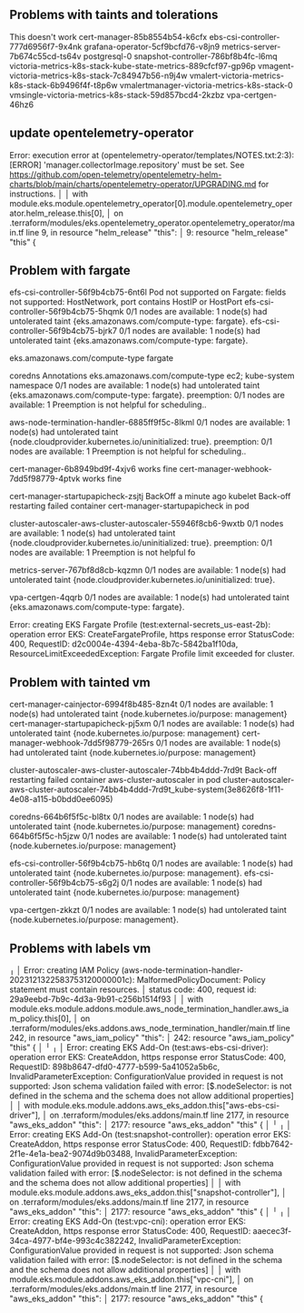 ## Problems with taints and tolerations

This doesn't work
    cert-manager-85b8554b54-k6cfx
    ebs-csi-controller-777d6956f7-9x4nk
    grafana-operator-5cf9bcfd76-v8jn9
    metrics-server-7b674c55cd-ts64v
    postgresql-0
    snapshot-controller-786bf8b4fc-l6mq
    victoria-metrics-k8s-stack-kube-state-metrics-889cfcf97-gp96p
    vmagent-victoria-metrics-k8s-stack-7c84947b56-n9j4w
    vmalert-victoria-metrics-k8s-stack-6b9496f4f-t8p6w
    vmalertmanager-victoria-metrics-k8s-stack-0
    vmsingle-victoria-metrics-k8s-stack-59d857bcd4-2kzbz
    vpa-certgen-46hz6

## update opentelemetry-operator

 Error: execution error at (opentelemetry-operator/templates/NOTES.txt:2:3): [ERROR] 'manager.collectorImage.repository' must be set. See https://github.com/open-telemetry/opentelemetry-helm-charts/blob/main/charts/opentelemetry-operator/UPGRADING.md for instructions.
│ 
│   with module.eks.module.opentelemetry_operator[0].module.opentelemetry_operator.helm_release.this[0],
│   on .terraform/modules/eks.opentelemetry_operator.opentelemetry_operator/main.tf line 9, in resource "helm_release" "this":
│    9: resource "helm_release" "this" {

## Problem with fargate

efs-csi-controller-56f9b4cb75-6nt6l Pod not supported on Fargate: fields not supported: HostNetwork, port contains HostIP or HostPort
efs-csi-controller-56f9b4cb75-5hqmk 0/1 nodes are available: 1 node(s) had untolerated taint {eks.amazonaws.com/compute-type: fargate}.
efs-csi-controller-56f9b4cb75-bjrk7 0/1 nodes are available: 1 node(s) had untolerated taint {eks.amazonaws.com/compute-type: fargate}.

eks.amazonaws.com/compute-type	fargate

coredns Annotations eks.amazonaws.com/compute-type ec2; kube-system namespace
0/1 nodes are available: 1 node(s) had untolerated taint {eks.amazonaws.com/compute-type: fargate}. preemption: 0/1 nodes are available: 1 Preemption is not helpful for scheduling..

aws-node-termination-handler-6885ff9f5c-8lkml 0/1 nodes are available: 1 node(s) had untolerated taint {node.cloudprovider.kubernetes.io/uninitialized: true}. preemption: 0/1 nodes are available: 1 Preemption is not helpful for scheduling..

cert-manager-6b8949bd9f-4xjv6 works fine
cert-manager-webhook-7dd5f98779-4ptvk works fine

cert-manager-startupapicheck-zsjtj BackOff	a minute ago	kubelet	Back-off restarting failed container cert-manager-startupapicheck in pod

cluster-autoscaler-aws-cluster-autoscaler-55946f8cb6-9wxtb 0/1 nodes are available: 1 node(s) had untolerated taint {node.cloudprovider.kubernetes.io/uninitialized: true}. preemption: 0/1 nodes are available: 1 Preemption is not helpful fo

metrics-server-767bf8d8cb-kqzmn 0/1 nodes are available: 1 node(s) had untolerated taint {node.cloudprovider.kubernetes.io/uninitialized: true}.

vpa-certgen-4qqrb 0/1 nodes are available: 1 node(s) had untolerated taint {eks.amazonaws.com/compute-type: fargate}.

Error: creating EKS Fargate Profile (test:external-secrets_us-east-2b): operation error EKS: CreateFargateProfile, https response error StatusCode: 400, RequestID: d2c0004e-4394-4eba-8b7c-5842ba1f10da, ResourceLimitExceededException: Fargate Profile limit exceeded for cluster.

## Problem with tainted vm

cert-manager-cainjector-6994f8b485-8zn4t 0/1 nodes are available: 1 node(s) had untolerated taint {node.kubernetes.io/purpose: management}
cert-manager-startupapicheck-pj5xm 0/1 nodes are available: 1 node(s) had untolerated taint {node.kubernetes.io/purpose: management}
cert-manager-webhook-7dd5f98779-265rs 0/1 nodes are available: 1 node(s) had untolerated taint {node.kubernetes.io/purpose: management}

cluster-autoscaler-aws-cluster-autoscaler-74bb4b4ddd-7rd9t Back-off restarting failed container aws-cluster-autoscaler in pod cluster-autoscaler-aws-cluster-autoscaler-74bb4b4ddd-7rd9t_kube-system(3e8626f8-1f11-4e08-a115-b0bdd0ee6095)

coredns-664b6f5f5c-bl8tx 0/1 nodes are available: 1 node(s) had untolerated taint {node.kubernetes.io/purpose: management}
coredns-664b6f5f5c-h5jzw 0/1 nodes are available: 1 node(s) had untolerated taint {node.kubernetes.io/purpose: management}

efs-csi-controller-56f9b4cb75-hb6tq 0/1 nodes are available: 1 node(s) had untolerated taint {node.kubernetes.io/purpose: management}.
efs-csi-controller-56f9b4cb75-s6g2j 0/1 nodes are available: 1 node(s) had untolerated taint {node.kubernetes.io/purpose: management}

vpa-certgen-zkkzt 0/1 nodes are available: 1 node(s) had untolerated taint {node.kubernetes.io/purpose: management}.

## Problems with labels vm

╷
│ Error: creating IAM Policy (aws-node-termination-handler-2023121322583753120000001c): MalformedPolicyDocument: Policy statement must contain resources.
│       status code: 400, request id: 29a9eebd-7b9c-4d3a-9b91-c256b1514f93
│ 
│   with module.eks.module.addons.module.aws_node_termination_handler.aws_iam_policy.this[0],
│   on .terraform/modules/eks.addons.aws_node_termination_handler/main.tf line 242, in resource "aws_iam_policy" "this":
│  242: resource "aws_iam_policy" "this" {
│ 
╵
╷
│ Error: creating EKS Add-On (test:aws-ebs-csi-driver): operation error EKS: CreateAddon, https response error StatusCode: 400, RequestID: 898b8647-dfd0-4777-b599-5a41052a5b6c, InvalidParameterException: ConfigurationValue provided in request is not supported: Json schema validation failed with error: [$.nodeSelector: is not defined in the schema and the schema does not allow additional properties]
│ 
│   with module.eks.module.addons.aws_eks_addon.this["aws-ebs-csi-driver"],
│   on .terraform/modules/eks.addons/main.tf line 2177, in resource "aws_eks_addon" "this":
│ 2177: resource "aws_eks_addon" "this" {
│ 
╵
╷
│ Error: creating EKS Add-On (test:snapshot-controller): operation error EKS: CreateAddon, https response error StatusCode: 400, RequestID: fdbb7642-2f1e-4e1a-bea2-9074d9b03488, InvalidParameterException: ConfigurationValue provided in request is not supported: Json schema validation failed with error: [$.nodeSelector: is not defined in the schema and the schema does not allow additional properties]
│ 
│   with module.eks.module.addons.aws_eks_addon.this["snapshot-controller"],
│   on .terraform/modules/eks.addons/main.tf line 2177, in resource "aws_eks_addon" "this":
│ 2177: resource "aws_eks_addon" "this" {
│ 
╵
╷
│ Error: creating EKS Add-On (test:vpc-cni): operation error EKS: CreateAddon, https response error StatusCode: 400, RequestID: aaecec3f-34ca-4977-bf4e-993c4c382242, InvalidParameterException: ConfigurationValue provided in request is not supported: Json schema validation failed with error: [$.nodeSelector: is not defined in the schema and the schema does not allow additional properties]
│ 
│   with module.eks.module.addons.aws_eks_addon.this["vpc-cni"],
│   on .terraform/modules/eks.addons/main.tf line 2177, in resource "aws_eks_addon" "this":
│ 2177: resource "aws_eks_addon" "this" {
